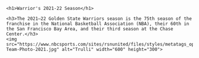 <html>
 <body>

    <h1>Warrior's 2021-22 Season</h1>

    <h3>The 2021–22 Golden State Warriors season is the 75th season of the franchise in the National Basketball Association (NBA), their 60th in the San Francisco Bay Area, and their third season at the Chase Center.</h3>
    <img src="https://www.nbcsports.com/sites/rsnunited/files/styles/metatags_opengraph/public/article/hero/Warriors-Team-Photo-2021.jpg" alt="Trulli" width="600" height="300">
   <style>
body {
  background-image: url('img_girl.jpg');
}
</style>
      
 </body>
</html>
